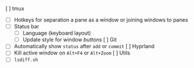 [ ] tmux
  * [ ] Hotkeys for separation a pane as a window or joining windows to panes
  * [ ] Status bar
    * [ ] Language (keyboard layout)
    * [ ] Update style for window *buttons*
[ ] Git
  * [ ] Automatically show `status` after `add` or `commit`
[ ] Hyprland
  * [ ] Kill active window on `Alt+F4` or `Alt+Zoom`
[ ] Utils
  * [ ] `lsdiff.sh`

